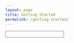 ```yaml
---
layout: page
title: Getting Started
permalink: /getting-started/
---
```


<div id="search-container">
    <input type="text" id="search-input" placeholder="">
    <ul id="results-container"></ul>
</div>